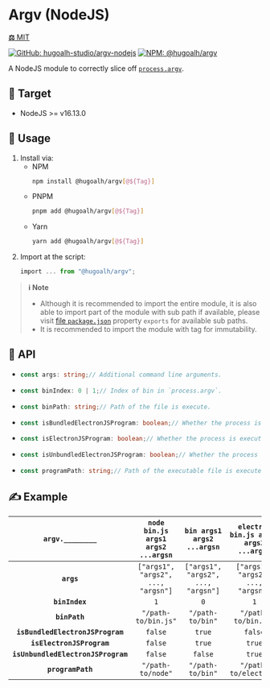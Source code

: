 # Argv (NodeJS)

[**⚖️** MIT](./LICENSE.md)

[![GitHub: hugoalh-studio/argv-nodejs](https://img.shields.io/github/v/release/hugoalh-studio/argv-nodejs?label=hugoalh-studio/argv-nodejs&labelColor=181717&logo=github&logoColor=ffffff&sort=semver&style=flat "GitHub: hugoalh-studio/argv-nodejs")](https://github.com/hugoalh-studio/argv-nodejs)
[![NPM: @hugoalh/argv](https://img.shields.io/npm/v/@hugoalh/argv?label=@hugoalh/argv&labelColor=CB3837&logo=npm&logoColor=ffffff&style=flat "NPM: @hugoalh/argv")](https://www.npmjs.com/package/@hugoalh/argv)

A NodeJS module to correctly slice off [`process.argv`](https://nodejs.org/api/process.html#processargv).

## 🎯 Target

- NodeJS >= v16.13.0

## 🔰 Usage

1. Install via:
    - NPM
      ```sh
      npm install @hugoalh/argv[@${Tag}]
      ```
    - PNPM
      ```sh
      pnpm add @hugoalh/argv[@${Tag}]
      ```
    - Yarn
      ```sh
      yarn add @hugoalh/argv[@${Tag}]
      ```
2. Import at the script:
    ```ts
    import ... from "@hugoalh/argv";
    ```

> **ℹ️ Note**
>
> - Although it is recommended to import the entire module, it is also able to import part of the module with sub path if available, please visit [file `package.json`](./package.json) property `exports` for available sub paths.
> - It is recommended to import the module with tag for immutability.

## 🧩 API

- ```ts
  const args: string;// Additional command line arguments.
  ```
- ```ts
  const binIndex: 0 | 1;// Index of bin in `process.argv`.
  ```
- ```ts
  const binPath: string;// Path of the file is execute.
  ```
- ```ts
  const isBundledElectronJSProgram: boolean;// Whether the process is execute from bundled ElectronJS program.
  ```
- ```ts
  const isElectronJSProgram: boolean;// Whether the process is execute from ElectronJS program.
  ```
- ```ts
  const isUnbundledElectronJSProgram: boolean;// Whether the process is execute from unbundled ElectronJS program.
  ```
- ```ts
  const programPath: string;// Path of the executable file is execute.
  ```

## ✍️ Example

| **`argv.________`** | **`node bin.js args1 args2 ...argsn`** | **`bin args1 args2 ...argsn`** | **`electron bin.js args1 args2 ...argsn`** |
|:-:|:-:|:-:|:-:|
| **`args`** | `["args1", "args2", ..., "argsn"]` | `["args1", "args2", ..., "argsn"]` | `["args1", "args2", ..., "argsn"]` |
| **`binIndex`** | `1` | `0` | `1` |
| **`binPath`** | `"/path-to/bin.js"` | `"/path-to/bin"` | `"/path-to/bin.js"` |
| **`isBundledElectronJSProgram`** | `false` | `true` | `false` |
| **`isElectronJSProgram`** | `false` | `true` | `true` |
| **`isUnbundledElectronJSProgram`** | `false` | `false` | `true` |
| **`programPath`** | `"/path-to/node"` | `"/path-to/bin"` | `"/path-to/electron"` |
